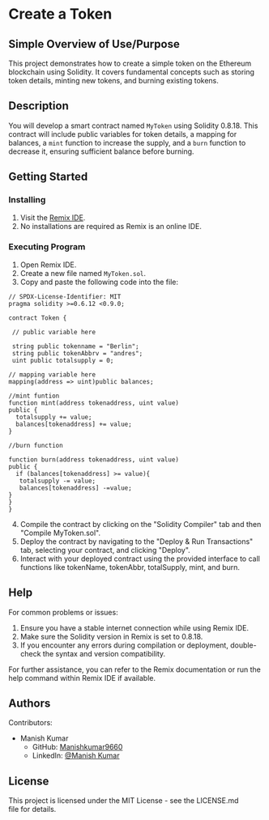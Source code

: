 # Create a Token

## Simple Overview of Use/Purpose

This project demonstrates how to create a simple token on the Ethereum blockchain using Solidity. It covers fundamental concepts such as storing token details, minting new tokens, and burning existing tokens.

## Description

You will develop a smart contract named `MyToken` using Solidity 0.8.18. This contract will include public variables for token details, a mapping for balances, a `mint` function to increase the supply, and a `burn` function to decrease it, ensuring sufficient balance before burning.

## Getting Started

### Installing

1. Visit the [Remix IDE](https://remix.ethereum.org/).
2. No installations are required as Remix is an online IDE.

### Executing Program

1. Open Remix IDE.
2. Create a new file named `MyToken.sol`.
3. Copy and paste the following code into the file:

```solidity
// SPDX-License-Identifier: MIT
pragma solidity >=0.6.12 <0.9.0;

contract Token {
 
 // public variable here

 string public tokenname = "Berlin";
 string public tokenAbbrv = "andres";
 uint public totalsupply = 0;

// mapping variable here
mapping(address => uint)public balances;

//mint funtion
function mint(address tokenaddress, uint value) 
public {
  totalsupply += value;
  balances[tokenaddress] += value;
}

//burn function

function burn(address tokenaddress, uint value)
public {
  if (balances[tokenaddress] >= value){
   totalsupply -= value;
   balances[tokenaddress] -=value;
}
}
}
```
    

4. Compile the contract by clicking on the "Solidity Compiler" tab and then "Compile MyToken.sol".
5. Deploy the contract by navigating to the "Deploy & Run Transactions" tab, selecting your contract, and clicking "Deploy".
6. Interact with your deployed contract using the provided interface to call functions like tokenName, tokenAbbr, totalSupply, mint, and burn.

## Help

For common problems or issues:

1. Ensure you have a stable internet connection while using Remix IDE.
2. Make sure the Solidity version in Remix is set to 0.8.18.
3. If you encounter any errors during compilation or deployment, double-check the syntax and version compatibility.

For further assistance, you can refer to the Remix documentation or run the help command within Remix IDE if available.

## Authors

Contributors:

- Manish Kumar  
  - GitHub: [Manishkumar9660](https://github.com/Manishkumar9660)
  - LinkedIn: [@Manish Kumar](www.linkedin.com/in/manish-kumar-872676285)

## License

This project is licensed under the MIT License - see the LICENSE.md file for details.
